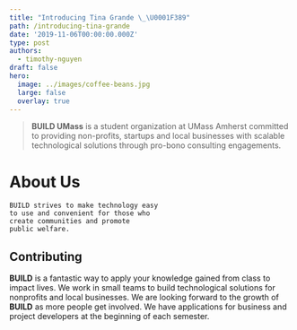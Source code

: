 ```yaml
---
title: "Introducing Tina Grande \_\U0001F389"
path: /introducing-tina-grande
date: '2019-11-06T00:00:00.000Z'
type: post
authors:
  - timothy-nguyen
draft: false
hero:
  image: ../images/coffee-beans.jpg
  large: false
  overlay: true
---
```

> **BUILD UMass** is a student organization at UMass Amherst committed to providing non-profits, startups and local businesses with scalable technological solutions through pro-bono consulting engagements.

# **About Us**

```shell-session
BUILD strives to make technology easy 
to use and convenient for those who 
create communities and promote 
public welfare.
```

## Contributing

**BUILD** is a fantastic way to apply your knowledge gained from class to impact lives. We work in small teams to build technological solutions for nonprofits and local businesses. We are looking forward to the growth of **BUILD** as more people get involved. We have applications for business and project developers at the beginning of each semester.